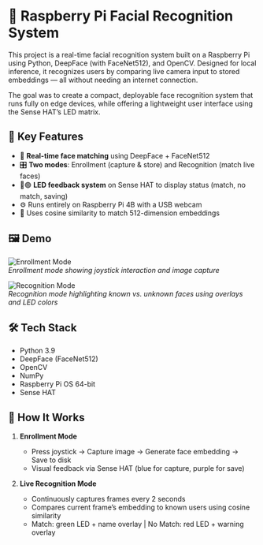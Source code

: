 # 🧠 Raspberry Pi Facial Recognition System

This project is a real-time facial recognition system built on a Raspberry Pi using Python, DeepFace (with FaceNet512), and OpenCV. Designed for local inference, it recognizes users by comparing live camera input to stored embeddings — all without needing an internet connection.

The goal was to create a compact, deployable face recognition system that runs fully on edge devices, while offering a lightweight user interface using the Sense HAT’s LED matrix.

## 🚀 Key Features

- 📸 **Real-time face matching** using DeepFace + FaceNet512  
- 🎛 **Two modes**: Enrollment (capture & store) and Recognition (match live faces)  
- 🔴🟢 **LED feedback system** on Sense HAT to display status (match, no match, saving)  
- ⚙️ Runs entirely on Raspberry Pi 4B with a USB webcam  
- 🧠 Uses cosine similarity to match 512-dimension embeddings  

## 🖼️ Demo

![Enrollment Mode](images/enroll_mode.jpg)  
*Enrollment mode showing joystick interaction and image capture*

![Recognition Mode](images/rec_mode.jpg)  
*Recognition mode highlighting known vs. unknown faces using overlays and LED colors*

## 🛠️ Tech Stack

- Python 3.9  
- DeepFace (FaceNet512)  
- OpenCV  
- NumPy  
- Raspberry Pi OS 64-bit  
- Sense HAT  

## 🔄 How It Works

1. **Enrollment Mode**  
   - Press joystick → Capture image → Generate face embedding → Save to disk  
   - Visual feedback via Sense HAT (blue for capture, purple for save)

2. **Live Recognition Mode**  
   - Continuously captures frames every 2 seconds  
   - Compares current frame’s embedding to known users using cosine similarity  
   - Match: green LED + name overlay | No Match: red LED + warning overlay  

